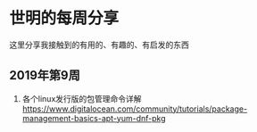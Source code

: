 # 世明的每周分享
这里分享我接触到的有用的、有趣的、有启发的东西  
## 2019年第9周
1. 各个linux发行版的包管理命令详解  
https://www.digitalocean.com/community/tutorials/package-management-basics-apt-yum-dnf-pkg  
